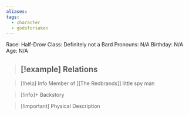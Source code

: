 ```yaml
---
aliases: 
tags:
  - character
  - godsforsaken
---
```

Race: Half-Drow
Class: Definitely not a Bard
Pronouns: N/A
Birthday: N/A
Age: N/A

>[!example] Relations
> - 

>[!help] Info
> Member of [[The Redbrands]]
> little spy man
>

>[!info]+ Backstory
>

>[!important] Physical Description